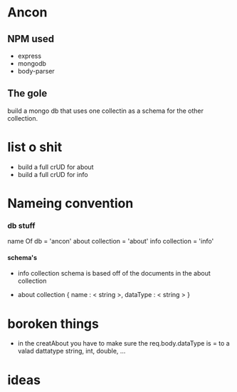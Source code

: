 # Ancon

## NPM used
* express
* mongodb
* body-parser

## The gole
build a mongo db that uses one collectin as a schema for the other collection.

# list o shit 
- build a full crUD for about
- build a full crUD for info

# Nameing convention

### db stuff
name Of db 			= 'ancon'
about collection 	= 'about'
info collection 	= 'info'

#### schema's

* info collection
schema is based off of the documents in the about collection

* about collection
{
	name : < string >,
	dataType : < string >
}

# boroken things
- in the creatAbout you have to make sure the req.body.dataType is = to a valad dattatype string, int, double, ... 


# ideas
